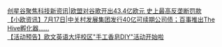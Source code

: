   
[创星谷聚焦科技新资讯|欧盟对谷歌开出43.4亿欧元 史上最高反垄断罚款](http://www.dianyue.me/archives/490/0j2bovdpflycwazy/)  
[【小欧资讯】7月17日|中关村发展集团发行40亿可续期公司债；百事推出The Hive孵化器……](http://www.dianyue.me/archives/812/i9k1u4id5nhatsls/)  
[【活动预告】欧文英语大坪校区&quot;手工香皂DIY&quot;活动开始啦](http://www.dianyue.me/archives/374/d0dnh320ijxv1t7q/)